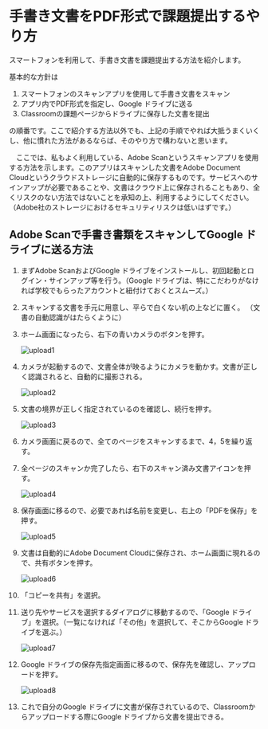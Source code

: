 # 手書き文書をPDF形式で課題提出するやり方

スマートフォンを利用して、手書き文書を課題提出する方法を紹介します。



基本的な方針は

1. スマートフォンのスキャンアプリを使用して手書き文書をスキャン
2. アプリ内でPDF形式を指定し、Google ドライブに送る
3. Classroomの課題ページからドライブに保存した文書を提出

の順番です。ここで紹介する方法以外でも、上記の手順でやれば大抵うまくいくし、他に慣れた方法があるならば、そのやり方で構わないと思います。

　ここでは、私もよく利用している、Adobe Scanというスキャンアプリを使用する方法を示します。このアプリはスキャンした文書をAdobe Document Cloudというクラウドストレージに自動的に保存するものです。サービスへのサインアップが必要であることや、文書はクラウド上に保存されることもあり、全くリスクのない方法ではないことを承知の上、利用するようにしてください。（Adobe社のストレージにおけるセキュリティリスクは低いはずです。）



## Adobe Scanで手書き書類をスキャンしてGoogle ドライブに送る方法

1. まずAdobe ScanおよびGoogle ドライブをインストールし、初回起動とログイン・サインアップ等を行う。（Google ドライブは、特にこだわりがなければ学校でもらったアカウントと紐付けておくとスムーズ。）

2. スキャンする文書を手元に用意し、平らで白くない机の上などに置く。
   （文書の自動認識がはたらくように）
   
3. ホーム画面になったら、右下の青いカメラのボタンを押す。

   ![upload1](pictures/upload1.png)

   

4. カメラが起動するので、文書全体が映るようにカメラを動かす。文書が正しく認識されると、自動的に撮影される。

   ![upload2](pictures/upload2.png)

   

5. 文書の境界が正しく指定されているのを確認し、続行を押す。

   ![upload3](pictures/upload3.png)

   

6. カメラ画面に戻るので、全てのページをスキャンするまで、4，5を繰り返す。

7. 全ページのスキャンか完了したら、右下のスキャン済み文書アイコンを押す。

   ![upload4](pictures/upload4.png)

   

8. 保存画面に移るので、必要であれば名前を変更し、右上の「PDFを保存」を押す。

   ![upload5](pictures/upload5.png)

   

9. 文書は自動的にAdobe Document Cloudに保存され、ホーム画面に現れるので、共有ボタンを押す。

   ![upload6](pictures/upload6.png)

   

10. 「コピーを共有」を選択。

11. 送り先やサービスを選択するダイアログに移動するので、「Google ドライブ」を選択。（一覧になければ「その他」を選択して、そこからGoogle ドライブを選ぶ。）

    ![upload7](pictures/upload7.png)

    

12. Google ドライブの保存先指定画面に移るので、保存先を確認し、アップロードを押す。

    ![upload8](pictures/upload8.png)

    

13. これで自分のGoogle ドライブに文書が保存されているので、Classroomからアップロードする際にGoogle ドライブから文書を提出できる。

